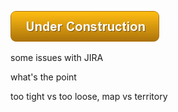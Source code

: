 ![Under Construction](/images/state/uc.png)




some issues with JIRA

what's the point


too tight vs too loose, map vs territory